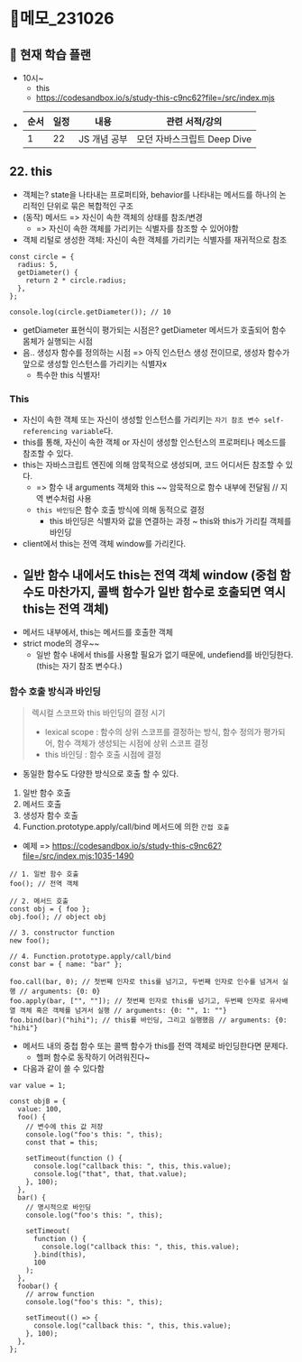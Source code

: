 # 📝메모\_231026

## 🔎 현재 학습 플랜

- 10시~
  - this
  - https://codesandbox.io/s/study-this-c9nc62?file=/src/index.mjs
- | 순서 | 일정 | 내용         | 관련 서적/강의              |
  | ---- | ---- | ------------ | --------------------------- |
  | 1    | 22   | JS 개념 공부 | 모던 자바스크립트 Deep Dive |

## 22. this

- 객체는? state을 나타내는 프로퍼티와, behavior를 나타내는 메서드를 하나의 논리적인 단위로 묶은 복합적인 구조
- (동작) 메서드 => 자신이 속한 객체의 상태를 참조/변경
  - => 자신이 속한 객체를 가리키는 식별자를 참조할 수 있어야함
- 객체 리털로 생성한 객체: 자신이 속한 객체를 가리키는 식별자를 재귀적으로 참조

```tsx
const circle = {
  radius: 5,
  getDiameter() {
    return 2 * circle.radius;
  },
};

console.log(circle.getDiameter()); // 10
```

- getDiameter 표현식이 평가되는 시점은? getDiameter 메서드가 호출되어 함수 몸체가 실행되는 시점
- 음.. 생성자 함수를 정의하는 시점 => 아직 인스턴스 생성 전이므로, 생성자 함수가 앞으로 생성할 인스턴스를 가리키는 식별자x
  - 특수한 this 식별자!

### This

- 자신이 속한 객체 또는 자신이 생성할 인스턴스를 가리키는 `자기 참조 변수 self-referencing variable`다.
- this를 통해, 자신이 속한 객체 or 자신이 생성할 인스턴스의 프로퍼티나 메소드를 참조할 수 있다.
- this는 자바스크립트 엔진에 의해 암묵적으로 생성되며, 코드 어디서든 참조할 수 있다.
  - => 함수 내 arguments 객체와 this ~~ 암묵적으로 함수 내부에 전달됨 // 지역 변수처럼 사용
  - `this 바인딩`은 함수 호출 방식에 의해 동적으로 결정
    - this 바인딩은 식별자와 값을 연결하는 과정 ~ this와 this가 가리킬 객체를 바인딩
- client에서 this는 전역 객체 window를 가리킨다.
- ## 일반 함수 내에서도 this는 전역 객체 window (중첩 함수도 마찬가지, 콜백 함수가 일반 함수로 호출되면 역시 this는 전역 객체)
- 메서드 내부에서, this는 메서드를 호출한 객체
- strict mode의 경우~~
  - 일반 함수 내에서 this를 사용할 필요가 없기 때문에, undefiend를 바인딩한다. (this는 자기 참조 변수다.)

### 함수 호출 방식과 바인딩

> 렉시컬 스코프와 this 바인딩의 결정 시기
>
> - lexical scope : 함수의 상위 스코프를 결정하는 방식, 함수 정의가 평가되어, 함수 객체가 생성되는 시점에 상위 스코프 결정
> - this 바인딩 : 함수 호출 시점에 결정

- 동일한 함수도 다양한 방식으로 호출 할 수 있다.

1. 일반 함수 호출
2. 메서드 호출
3. 생성자 함수 호출
4. Function.prototype.apply/call/bind 메서드에 의한 `간접 호출`

- 예제 => https://codesandbox.io/s/study-this-c9nc62?file=/src/index.mjs:1035-1490

```tsx
// 1. 일반 함수 호출
foo(); // 전역 객체

// 2. 메서드 호출
const obj = { foo };
obj.foo(); // object obj

// 3. constructor function
new foo();

// 4. Function.prototype.apply/call/bind
const bar = { name: "bar" };

foo.call(bar, 0); // 첫번째 인자로 this를 넘기고, 두번째 인자로 인수를 넘겨서 실행 // arguments: {0: 0}
foo.apply(bar, ["", ""]); // 첫번째 인자로 this를 넘기고, 두번째 인자로 유사배열 객체 혹은 객체를 넘겨서 실행 // arguments: {0: "", 1: ""}
foo.bind(bar)("hihi"); // this를 바인딩, 그리고 실행했음 // arguments: {0: "hihi"}
```

- 메서드 내의 중첩 함수 또는 콜백 함수가 this를 전역 객체로 바인딩한다면 문제다.
  - 헬퍼 함수로 동작하기 어려워진다~
- 다음과 같이 쓸 수 있다함

```tsx
var value = 1;

const objB = {
  value: 100,
  foo() {
    // 변수에 this 값 저장
    console.log("foo's this: ", this);
    const that = this;

    setTimeout(function () {
      console.log("callback this: ", this, this.value);
      console.log("that", that, that.value);
    }, 100);
  },
  bar() {
    // 명시적으로 바인딩
    console.log("foo's this: ", this);

    setTimeout(
      function () {
        console.log("callback this: ", this, this.value);
      }.bind(this),
      100
    );
  },
  foobar() {
    // arrow function
    console.log("foo's this: ", this);

    setTimeout(() => {
      console.log("callback this: ", this, this.value);
    }, 100);
  },
};
```
